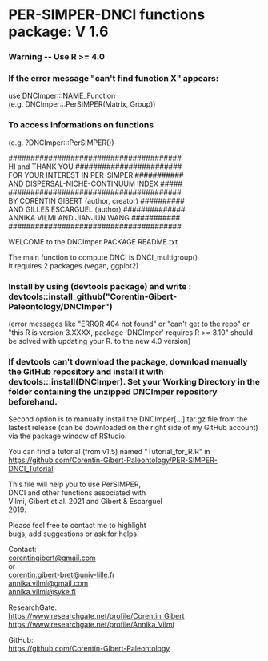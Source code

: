# PER-SIMPER-DNCI functions package: V 1.6

### Warning -- Use R >= 4.0 <br/>
### If the error message "can't find function X" appears:<br/>
use DNCImper:::NAME_Function<br/> 
(e.g. DNCImper:::PerSIMPER(Matrix, Group))<br/> 

### To access informations on functions<br/> 
(e.g. ?DNCImper:::PerSIMPER())<br/>

#######################################<br/>
HI and THANK YOU ########################<br/>
FOR YOUR INTEREST IN PER-SIMPER ###########<br/>
 AND DISPERSAL-NICHE-CONTINUUM INDEX #####<br/>
#######################################<br/>
BY CORENTIN GIBERT (author, creator) ##########<br/> 
AND GILLES ESCARGUEL (author) ##############<br/>
ANNIKA VILMI AND JIANJUN WANG ###########<br/>
#######################################<br/>

WELCOME to the DNCImper PACKAGE README.txt<br/>

The main function to compute DNCI is DNCI_multigroup()<br/>
It requires 2 packages (vegan, ggplot2)<br/>

### Install by using (devtools package) and write : devtools::install_github("Corentin-Gibert-Paleontology/DNCImper")<br/>
(error messages like "ERROR 404 not found" or "can't get to the repo" or "this R is version 3.XXXX, package 'DNCImper' requires R >= 3.10" should be solved with updating your R. to the new 4.0 version)<br/>

### If devtools can't download the package, download manually the GitHub repository and install it with devtools:::install(DNCImper). Set your Working Directory in the folder containing the unzipped DNCImper repository beforehand.<br/>
Second option is to manually install the DNCImper[...].tar.gz file from the lastest release (can be downloaded on the right side of my GitHub account) via the package window of RStudio. 

You can find a tutorial (from v1.5) named "Tutorial_for_R.R" in https://github.com/Corentin-Gibert-Paleontology/PER-SIMPER-DNCI_Tutorial<br/>

This file will help you to use PerSIMPER,<br/> 
DNCI and other functions associated with<br/>
Vilmi, Gibert et al. 2021 and Gibert & Escarguel<br/> 
2019. 

Please feel free to contact me to highlight<br/>
bugs, add suggestions or ask for helps.<br/>

Contact:<br/> 
corentingibert@gmail.com<br/> 
or<br/>
corentin.gibert-bret@univ-lille.fr<br/> 
annika.vilmi@gmail.com<br/>
annika.vilmi@syke.fi<br/>

ResearchGate:<br/>
https://www.researchgate.net/profile/Corentin_Gibert<br/>
https://www.researchgate.net/profile/Annika_Vilmi<br/>

GitHub:<br/> 
https://github.com/Corentin-Gibert-Paleontology


